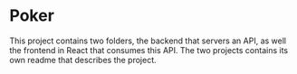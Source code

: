 # Poker

This project contains two folders, the backend that servers an API, as well the frontend in React that
consumes this API. The two projects contains its own readme that describes the project.